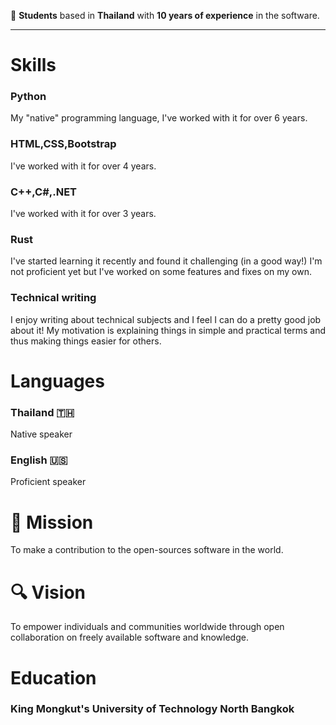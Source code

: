 👋 **Students** based in **Thailand** with **10 years of experience** in the software.

---

# Skills

### Python

My "native" programming language, I've worked with it for over 6 years.

### HTML,CSS,Bootstrap

I've worked with it for over 4 years.

### C++,C#,.NET

I've worked with it for over 3 years.

### Rust

I've started learning it recently and found it challenging (in a good way!) I'm not proficient yet but I've worked on some features and fixes on my own.

### Technical writing

I enjoy writing about technical subjects and I feel I can do a pretty good job about it! My motivation is explaining things in simple and practical terms and thus making things easier for others.

# Languages

### Thailand 🇹🇭

Native speaker

### English 🇺🇸

Proficient speaker

# 🧭 Mission

To make a contribution to the open-sources software in the world.

# 🔍 Vision

To empower individuals and communities worldwide through open collaboration on freely available software and knowledge.

# Education

### King Mongkut's University of Technology North Bangkok
